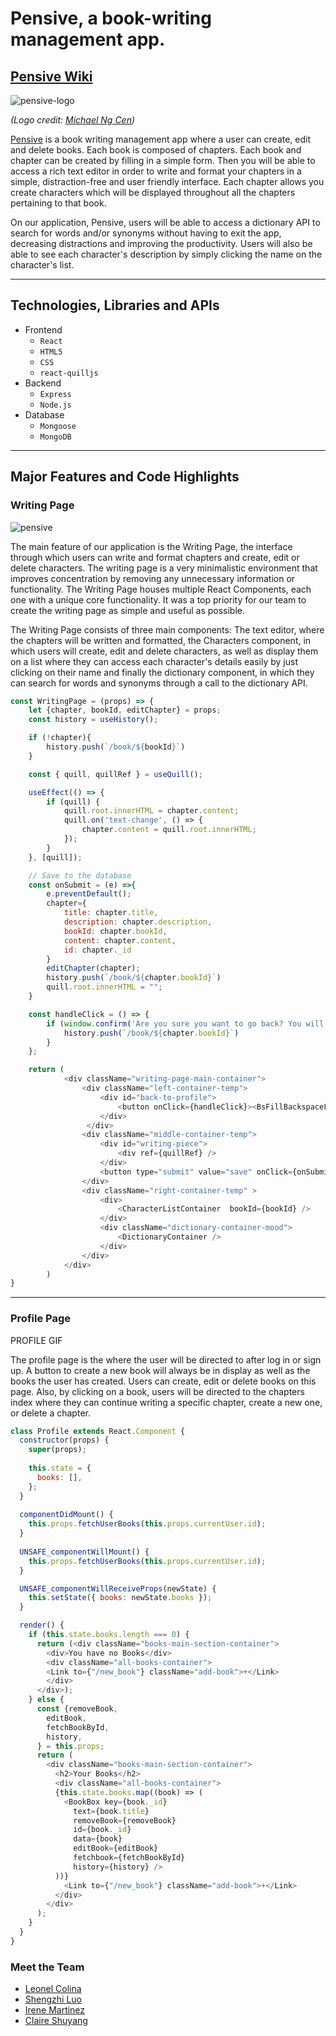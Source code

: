 # Pensive, a book-writing management app.

## [Pensive Wiki](https://github.com/LeonelColinaTang/pensive/wiki)


![pensive-logo](https://user-images.githubusercontent.com/102888592/187081087-beac8769-a3da-4117-8c41-05d2e6d65e7f.png)

*(Logo credit: [Michael Ng Cen](https://github.com/MichaelNgCen))*


[Pensive]([https://github.com/imartinez921/pensive](https://mern-pensive.herokuapp.com/#/)) is a book writing management app where a user can create, edit and delete books. Each book is composed of chapters. Each book and chapter can be created by filling in a simple form. Then you will be able to access a rich text editor in order to write and format your chapters in a simple, distraction-free and user friendly interface. Each chapter allows you create characters which will be displayed throughout all the chapters pertaining to that book. 

On our application, Pensive, users will be able to access a dictionary API to search for words and/or synonyms without having to exit the app, decreasing distractions and improving the productivity. Users will also be able to see each character's description by simply clicking the name on the character's list.

***

## Technologies, Libraries and APIs

- Frontend
    - `React`
    - `HTML5`
    - `CSS`
    - `react-quilljs`
- Backend
    - `Express`
    - `Node.js`
- Database
    - `Mongoose`
    - `MongoDB`

***

## Major Features and Code Highlights

### Writing Page

![pensive](https://gifyu.com/image/S9PCC)

The main feature of our application is the Writing Page, the interface through which users can write and format chapters and create, edit or delete characters. The writing page is a very minimalistic environment that improves concentration by removing any unnecessary information or functionality. The Writing Page houses multiple React Components, each one with a unique core functionality. It was a top priority for our team to create the writing page as simple and useful as possible.

The Writing Page consists of three main components: The text editor, where the chapters will be written and formatted, the Characters component, in which users will create, edit and delete characters, as well as display them on a list where they can access each character's details easily by just clicking on their name and finally the dictionary component, in which they can search for words and synonyms through a call to the dictionary API. 

```.js
const WritingPage = (props) => {
    let {chapter, bookId, editChapter} = props;
    const history = useHistory();

    if (!chapter){
        history.push(`/book/${bookId}`)
    }

    const { quill, quillRef } = useQuill();

    useEffect(() => {
        if (quill) {
            quill.root.innerHTML = chapter.content;
            quill.on('text-change', () => {
                chapter.content = quill.root.innerHTML;
            });
        }
    }, [quill]);

    // Save to the database
    const onSubmit = (e) =>{
        e.preventDefault();
        chapter={
            title: chapter.title,
            description: chapter.description,
            bookId: chapter.bookId,
            content: chapter.content,
            id: chapter._id
        }
        editChapter(chapter);
        history.push(`/book/${chapter.bookId}`)
        quill.root.innerHTML = "";
    }

    const handleClick = () => {
        if (window.confirm('Are you sure you want to go back? You will lose any unsaved changes')){
            history.push(`/book/${chapter.bookId}`)
        }
    };

    return (
            <div className="writing-page-main-container">
                <div className="left-container-temp">
                    <div id="back-to-profile">
                        <button onClick={handleClick}><BsFillBackspaceFill /></button>
                    </div>
                 </div>
                <div className="middle-container-temp">
                    <div id="writing-piece">
                        <div ref={quillRef} />
                    </div>
                    <button type="submit" value="save" onClick={onSubmit} className="save-book-writing">Save</button>
                </div>
                <div className="right-container-temp" >
                    <div>
                        <CharacterListContainer  bookId={bookId} /> 
                    </div>
                    <div className="dictionary-container-mood">
                        <DictionaryContainer />
                    </div>
                </div>
            </div>
        )
}
```
***

### Profile Page

PROFILE GIF

The profile page is the where the user will be directed to after log in or sign up. A button to create a new book will always be in display as well as the books the user has created. Users can create, edit or delete books on this page. Also, by clicking on a book, users will be directed to the chapters index where they can continue writing a specific chapter, create a new one, or delete a chapter. 

```.js
class Profile extends React.Component {
  constructor(props) {
    super(props);
    
    this.state = {
      books: [],
    };
  }
  
  componentDidMount() {
    this.props.fetchUserBooks(this.props.currentUser.id);
  }
  
  UNSAFE_componentWillMount() {
    this.props.fetchUserBooks(this.props.currentUser.id);
  }

  UNSAFE_componentWillReceiveProps(newState) {
    this.setState({ books: newState.books });
  }

  render() {
    if (this.state.books.length === 0) {
      return (<div className="books-main-section-container">
        <div>You have no Books</div>
        <div className="all-books-container">
        <Link to={"/new_book"} className="add-book">+</Link>
        </div>
      </div>);
    } else {
      const {removeBook,
        editBook,
        fetchBookById,
        history,
      } = this.props;
      return (
        <div className="books-main-section-container">
          <h2>Your Books</h2>
          <div className="all-books-container">
          {this.state.books.map((book) => (
            <BookBox key={book._id}
              text={book.title}
              removeBook={removeBook}
              id={book._id}
              data={book}
              editBook={editBook}
              fetchbook={fetchBookById}
              history={history} />
          ))}
            <Link to={"/new_book"} className="add-book">+</Link>
          </div>
        </div>
      );
    }
  }
}
```

### Meet the Team

* <a href="https://www.linkedin.com/in/leonel-colina/" target="_blank">Leonel Colina</a>
* <a href="https://www.linkedin.com/in/shengzhi-luo/" target="_blank">Shengzhi Luo</a>
* <a href="https://www.linkedin.com/in/irenemartinez921/" target="_blank">Irene Martinez</a>
* <a href="https://www.linkedin.com/in/shuyang-ning/" target="_blank">Claire Shuyang</a>

